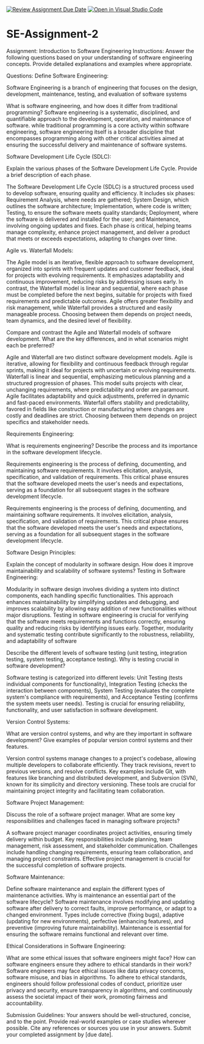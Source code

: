 [![Review Assignment Due Date](https://classroom.github.com/assets/deadline-readme-button-22041afd0340ce965d47ae6ef1cefeee28c7c493a6346c4f15d667ab976d596c.svg)](https://classroom.github.com/a/-ucQIGTc)
[![Open in Visual Studio Code](https://classroom.github.com/assets/open-in-vscode-2e0aaae1b6195c2367325f4f02e2d04e9abb55f0b24a779b69b11b9e10269abc.svg)](https://classroom.github.com/online_ide?assignment_repo_id=15266466&assignment_repo_type=AssignmentRepo)
# SE-Assignment-2
Assignment: Introduction to Software Engineering
Instructions:
Answer the following questions based on your understanding of software engineering concepts. Provide detailed explanations and examples where appropriate.

Questions:
Define Software Engineering: 

Software Engineering is a branch of engineering that focuses on the design, development, maintenance, testing, and evaluation of software systems

What is software engineering, and how does it differ from traditional programming?
Software engineering is a systematic, disciplined, and quantifiable approach to the development, operation, and maintenance of software. while traditional programming is a core activity within software engineering, software engineering itself is a broader discipline that encompasses programming along with other critical activities aimed at ensuring the successful delivery and maintenance of software systems.


Software Development Life Cycle (SDLC):

Explain the various phases of the Software Development Life Cycle. Provide a brief description of each phase.

The Software Development Life Cycle (SDLC) is a structured process used to develop software, ensuring quality and efficiency. It includes six phases: Requirement Analysis, where needs are gathered; System Design, which outlines the software architecture; Implementation, where code is written; Testing, to ensure the software meets quality standards; Deployment, where the software is delivered and installed for the user; and Maintenance, involving ongoing updates and fixes. Each phase is critical, helping teams manage complexity, enhance project management, and deliver a product that meets or exceeds expectations, adapting to changes over time.

Agile vs. Waterfall Models:

The Agile model is an iterative, flexible approach to software development, organized into sprints with frequent updates and customer feedback, ideal for projects with evolving requirements. It emphasizes adaptability and continuous improvement, reducing risks by addressing issues early. In contrast, the Waterfall model is linear and sequential, where each phase must be completed before the next begins, suitable for projects with fixed requirements and predictable outcomes. Agile offers greater flexibility and risk management, while Waterfall provides a structured and easily manageable process. Choosing between them depends on project needs, team dynamics, and the desired level of flexibility.



Compare and contrast the Agile and Waterfall models of software development. What are the key differences, and in what scenarios might each be preferred?

Agile and Waterfall are two distinct software development models. Agile is iterative, allowing for flexibility and continuous feedback through regular sprints, making it ideal for projects with uncertain or evolving requirements. Waterfall is linear and sequential, emphasizing meticulous planning and a structured progression of phases. This model suits projects with clear, unchanging requirements, where predictability and order are paramount. Agile facilitates adaptability and quick adjustments, preferred in dynamic and fast-paced environments. Waterfall offers stability and predictability, favored in fields like construction or manufacturing where changes are costly and deadlines are strict. Choosing between them depends on project specifics and stakeholder needs.

Requirements Engineering:

What is requirements engineering? Describe the process and its importance in the software development lifecycle.

Requirements engineering is the process of defining, documenting, and maintaining software requirements. It involves elicitation, analysis, specification, and validation of requirements. This critical phase ensures that the software developed meets the user's needs and expectations, serving as a foundation for all subsequent stages in the software development lifecycle.

Requirements engineering is the process of defining, documenting, and maintaining software requirements. It involves elicitation, analysis, specification, and validation of requirements. This critical phase ensures that the software developed meets the user's needs and expectations, serving as a foundation for all subsequent stages in the software development lifecycle.

Software Design Principles:

Explain the concept of modularity in software design. How does it improve maintainability and scalability of software systems?
Testing in Software Engineering:

Modularity in software design involves dividing a system into distinct components, each handling specific functionalities. This approach enhances maintainability by simplifying updates and debugging, and improves scalability by allowing easy addition of new functionalities without major disruptions. Testing in software engineering is crucial for verifying that the software meets requirements and functions correctly, ensuring quality and reducing risks by identifying issues early. Together, modularity and systematic testing contribute significantly to the robustness, reliability, and adaptability of software

Describe the different levels of software testing (unit testing, integration testing, system testing, acceptance testing). Why is testing crucial in software development?

Software testing is categorized into different levels: Unit Testing (tests individual components for functionality), Integration Testing (checks the interaction between components), System Testing (evaluates the complete system's compliance with requirements), and Acceptance Testing (confirms the system meets user needs). Testing is crucial for ensuring reliability, functionality, and user satisfaction in software development.


Version Control Systems:

What are version control systems, and why are they important in software development? Give examples of popular version control systems and their features.

Version control systems manage changes to a project's codebase, allowing multiple developers to collaborate efficiently. They track revisions, revert to previous versions, and resolve conflicts. Key examples include Git, with features like branching and distributed development, and Subversion (SVN), known for its simplicity and directory versioning. These tools are crucial for maintaining project integrity and facilitating team collaboration.

Software Project Management:

Discuss the role of a software project manager. What are some key responsibilities and challenges faced in managing software projects?

A software project manager coordinates project activities, ensuring timely delivery within budget. Key responsibilities include planning, team management, risk assessment, and stakeholder communication. Challenges include handling changing requirements, ensuring team collaboration, and managing project constraints. Effective project management is crucial for the successful completion of software projects.

Software Maintenance:

Define software maintenance and explain the different types of maintenance activities. Why is maintenance an essential part of the software lifecycle?
Software maintenance involves modifying and updating software after delivery to correct faults, improve performance, or adapt to a changed environment. Types include corrective (fixing bugs), adaptive (updating for new environments), perfective (enhancing features), and preventive (improving future maintainability). Maintenance is essential for ensuring the software remains functional and relevant over time.

Ethical Considerations in Software Engineering:

What are some ethical issues that software engineers might face? How can software engineers ensure they adhere to ethical standards in their work?
Software engineers may face ethical issues like data privacy concerns, software misuse, and bias in algorithms. To adhere to ethical standards, engineers should follow professional codes of conduct, prioritize user privacy and security, ensure transparency in algorithms, and continuously assess the societal impact of their work, promoting fairness and accountability.

Submission Guidelines:
Your answers should be well-structured, concise, and to the point.
Provide real-world examples or case studies wherever possible.
Cite any references or sources you use in your answers.
Submit your completed assignment by [due date].

